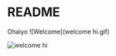# README

Ohaiyo
![Welcome](welcome hi.gif)

![welcome hi](https://i.pinimg.com/originals/c8/1d/4b/c81d4bf64815f6769cab842e08c28b08.gif)

